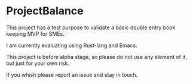 # ProjectBalance

This project has a test purpose to validate a basic double entry book keeping
MVP for SMEs.

I am currently evaluating using Rust-lang and Emacs.

This project is before alpha stage, so please do not use any element of it, but just for your own risk.

If you whish please report an issue and stay in touch.
